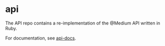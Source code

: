 # api

The API repo contains a re-implementation of the @Medium API written in Ruby.

For documentation, see [api-docs](https://github.com/moderate/api-docs).
